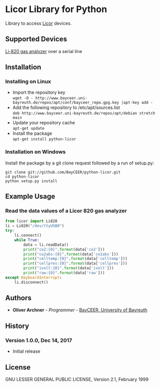 # Licor Library for Python
Library to access [Licor](http://www.licor.com) devices.
## Supported Devices 
[Li-820 gas analyzer](https://www.licor.com/env/products/gas_analysis/LI-820/) over a serial line 
## Installation
### Installing on Linux 
- Import the repository key  
`wget -O - http://www.bayceer.uni-bayreuth.de/repos/apt/conf/bayceer_repo.gpg.key |apt-key add -`
- Add the following repository to /etc/apt/sources.list  
`deb http://www.bayceer.uni-bayreuth.de/repos/apt/debian stretch main`
- Update your repository cache  
`apt-get update`
- Install the package  
`apt-get install python-licor`
### Installation on Windows
Install the package by a git clone request followed by a run of setup.py:
``` 
git clone git://github.com/BayCEER/python-licor.git
cd python-licor
python setup.py install
```
## Example Usage
### Read the data values of a Licor 820 gas analyzer
```python
from licor import Li820
li = Li820("/dev/ttyUSB0")
try:
    li.connect()
    while True:        
        data = li.readData()         
        print("co2:{0}".format(data['co2']))    
        print("co2abs:{0}".format(data['co2abs']))    
        print("celltemp:{0}".format(data['celltemp']))    
        print("cellpres:{0}".format(data['cellpres']))    
        print("ivolt:{0}".format(data['ivolt']))    
        print("raw:{0}".format(data['raw']))    
except KeyboardInterrupt:
    li.disconnect()
```
## Authors 
* **Oliver Archner** - *Programmer* - [BayCEER, University of Bayreuth](https://www.bayceer.uni-bayreuth.de)
## History
### Version 1.0.0, Dec 14, 2017
- Initial release
## License
GNU LESSER GENERAL PUBLIC LICENSE, Version 2.1, February 1999
